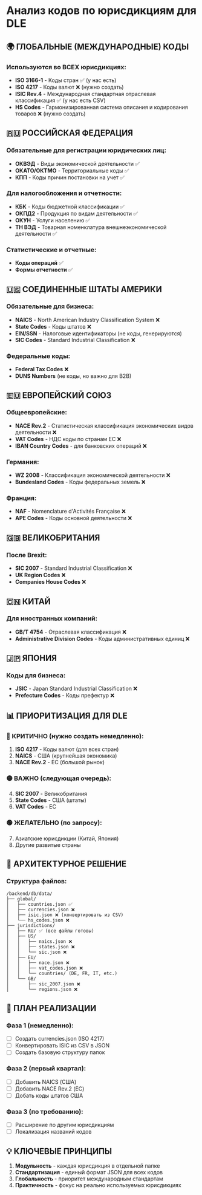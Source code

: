 <!--
  Copyright (c) 2024-2025 Тарабанов Александр Викторович
  All rights reserved.
  
  This software is proprietary and confidential.
  Unauthorized copying, modification, or distribution is prohibited.
  
  For licensing inquiries: info@hb3-accelerator.com
  Website: https://hb3-accelerator.com
  GitHub: https://github.com/HB3-ACCELERATOR
-->

# Анализ кодов по юрисдикциям для DLE

## 🌍 ГЛОБАЛЬНЫЕ (МЕЖДУНАРОДНЫЕ) КОДЫ

### Используются во ВСЕХ юрисдикциях:
- **ISO 3166-1** - Коды стран ✅ (у нас есть)
- **ISO 4217** - Коды валют ❌ (нужно создать)
- **ISIC Rev.4** - Международная стандартная отраслевая классификация ✅ (у нас есть CSV)
- **HS Codes** - Гармонизированная система описания и кодирования товаров ❌ (нужно создать)

## 🇷🇺 РОССИЙСКАЯ ФЕДЕРАЦИЯ

### Обязательные для регистрации юридических лиц:
- **ОКВЭД** - Виды экономической деятельности ✅
- **ОКАТО/ОКТМО** - Территориальные коды ✅
- **КПП** - Коды причин постановки на учет ✅

### Для налогообложения и отчетности:
- **КБК** - Коды бюджетной классификации ✅
- **ОКПД2** - Продукция по видам деятельности ✅
- **ОКУН** - Услуги населению ✅
- **ТН ВЭД** - Товарная номенклатура внешнеэкономической деятельности ✅

### Статистические и отчетные:
- **Коды операций** ✅
- **Формы отчетности** ✅

## 🇺🇸 СОЕДИНЕННЫЕ ШТАТЫ АМЕРИКИ

### Обязательные для бизнеса:
- **NAICS** - North American Industry Classification System ❌
- **State Codes** - Коды штатов ❌
- **EIN/SSN** - Налоговые идентификаторы (не коды, генерируются)
- **SIC Codes** - Standard Industrial Classification ❌

### Федеральные коды:
- **Federal Tax Codes** ❌
- **DUNS Numbers** (не коды, но важно для B2B)

## 🇪🇺 ЕВРОПЕЙСКИЙ СОЮЗ

### Общеевропейские:
- **NACE Rev.2** - Статистическая классификация экономических видов деятельности ❌
- **VAT Codes** - НДС коды по странам ЕС ❌
- **IBAN Country Codes** - для банковских операций ❌

### Германия:
- **WZ 2008** - Классификация экономической деятельности ❌
- **Bundesland Codes** - Коды федеральных земель ❌

### Франция:
- **NAF** - Nomenclature d'Activités Française ❌
- **APE Codes** - Коды основной деятельности ❌

## 🇬🇧 ВЕЛИКОБРИТАНИЯ

### После Brexit:
- **SIC 2007** - Standard Industrial Classification ❌
- **UK Region Codes** ❌
- **Companies House Codes** ❌

## 🇨🇳 КИТАЙ

### Для иностранных компаний:
- **GB/T 4754** - Отраслевая классификация ❌
- **Administrative Division Codes** - Коды административных единиц ❌

## 🇯🇵 ЯПОНИЯ

### Коды для бизнеса:
- **JSIC** - Japan Standard Industrial Classification ❌
- **Prefecture Codes** - Коды префектур ❌

## 📊 ПРИОРИТИЗАЦИЯ ДЛЯ DLE

### 🔴 КРИТИЧНО (нужно создать немедленно):
1. **ISO 4217** - Коды валют (для всех стран)
2. **NAICS** - США (крупнейшая экономика)
3. **NACE Rev.2** - ЕС (большой рынок)

### 🟡 ВАЖНО (следующая очередь):
4. **SIC 2007** - Великобритания
5. **State Codes** - США (штаты)
6. **VAT Codes** - ЕС

### 🟢 ЖЕЛАТЕЛЬНО (по запросу):
7. Азиатские юрисдикции (Китай, Япония)
8. Другие развитые страны

## 🎯 АРХИТЕКТУРНОЕ РЕШЕНИЕ

### Структура файлов:
```
/backend/db/data/
├── global/
│   ├── countries.json ✅
│   ├── currencies.json ❌
│   ├── isic.json ❌ (конвертировать из CSV)
│   └── hs_codes.json ❌
├── jurisdictions/
│   ├── RU/ ✅ (все файлы готовы)
│   ├── US/
│   │   ├── naics.json ❌
│   │   ├── states.json ❌
│   │   └── sic.json ❌
│   ├── EU/
│   │   ├── nace.json ❌
│   │   ├── vat_codes.json ❌
│   │   └── countries/ (DE, FR, IT, etc.)
│   └── GB/
│       ├── sic_2007.json ❌
│       └── regions.json ❌
```

## 🚀 ПЛАН РЕАЛИЗАЦИИ

### Фаза 1 (немедленно):
- [ ] Создать currencies.json (ISO 4217)
- [ ] Конвертировать ISIC из CSV в JSON
- [ ] Создать базовую структуру папок

### Фаза 2 (первый квартал):
- [ ] Добавить NAICS (США)
- [ ] Добавить NACE Rev.2 (ЕС)
- [ ] Добать коды штатов США

### Фаза 3 (по требованию):
- [ ] Расширение по другим юрисдикциям
- [ ] Локализация названий кодов

## 💡 КЛЮЧЕВЫЕ ПРИНЦИПЫ

1. **Модульность** - каждая юрисдикция в отдельной папке
2. **Стандартизация** - единый формат JSON для всех кодов
3. **Глобальность** - приоритет международным стандартам
4. **Практичность** - фокус на реально используемых юрисдикциях 